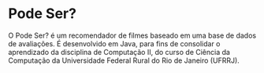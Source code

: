 # Pode Ser?

O Pode Ser? é um recomendador de filmes baseado em uma base de dados de avaliações. É desenvolvido em Java, para fins de consolidar o aprendizado da disciplina de Computação II, do curso de Ciência da Computação da Universidade Federal Rural do Rio de Janeiro (UFRRJ).
